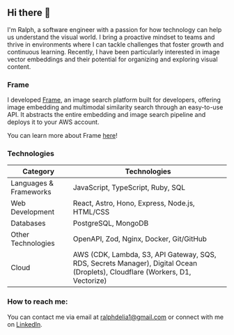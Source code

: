 ## Hi there 👋

I'm Ralph, a software engineer with a passion for how technology can help us understand the visual world. I bring a proactive mindset to teams and thrive in environments where I can tackle challenges that foster growth and continuous learning. Recently, I have been particularly interested in image vector embeddings and their potential for organizing and exploring visual content.

### Frame
I developed [Frame](https://www.frame-platform.com), an image search platform built for developers, offering image embedding and multimodal similarity search through an easy-to-use API. It abstracts the entire embedding and image search pipeline and deploys it to your AWS account.

You can learn more about Frame [here](https://www.frame-platform.com/case-study/introduction/)!

### Technologies
| Category                   | Technologies                                                                            |
| -------------------------- | --------------------------------------------------------------------------------------- |
| Languages & Frameworks | JavaScript, TypeScript, Ruby, SQL                                                       |
| Web Development            | React, Astro, Hono, Express, Node.js, HTML/CSS                                          |
| Databases                  | PostgreSQL, MongoDB                                                                     |
| Other Technologies    | OpenAPI, Zod, Nginx, Docker, Git/GitHub                                                 |
| Cloud                  | AWS (CDK, Lambda, S3, API Gateway, SQS, RDS, Secrets Manager), Digital Ocean (Droplets), Cloudflare (Workers, D1, Vectorize) |

### How to reach me:
You can contact me via email at ralphdelia1@gmail.com or connect with me on [LinkedIn](https://www.linkedin.com/in/ralph-delia-380194210/).
